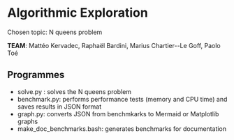 # Algorithmic Exploration

Chosen topic: N queens problem

**TEAM**: Mattéo Kervadec, Raphaël Bardini, Marius Chartier--Le Goff, Paolo Toé

## Programmes

- solve.py : solves the N queens problem
- benchmark.py: performs performance tests (memory and CPU time) and saves results in JSON format
- graph.py: converts JSON from benchmkarks to Mermaid or Matplotlib graphs
- make_doc_benchmarks.bash: generates benchmarks for documentation
